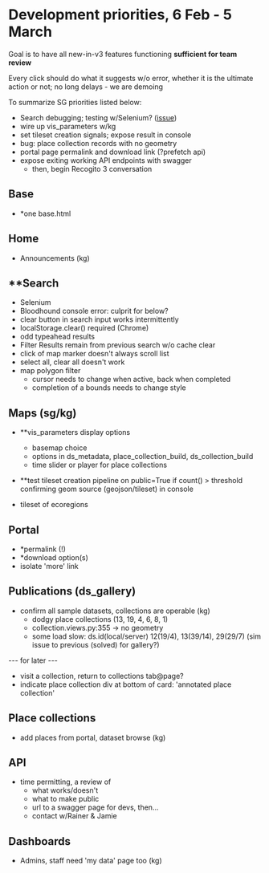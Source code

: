 Development priorities, 6 Feb - 5 March
=======================================

Goal is to have all new-in-v3 features functioning **sufficient for team review**

Every click should do what it suggests w/o error, whether it is the ultimate action or not; no long delays - we are demoing

To summarize SG priorities listed below:

- Search debugging; testing w/Selenium? ([issue](https://github.com/WorldHistoricalGazetteer/whg3/issues/121))
- wire up vis_parameters w/kg
- set tileset creation signals; expose result in console
- bug: place collection records with no geometry 
- portal page permalink and download link (?prefetch api)
- expose exiting working API endpoints with swagger
	- then, begin Recogito 3 conversation



Base
----
- *one base.html

Home
----
- Announcements (kg)

**Search
--------
- Selenium
- Bloodhound console error: culprit for below?
- clear button in search input works intermittently
- localStorage.clear() required (Chrome)
- odd typeahead results
- Filter Results remain from previous search w/o cache clear
- click of map marker doesn't always scroll list
- select all, clear all doesn't work
- map polygon filter
	- cursor needs to change when active, back when completed
	- completion of a bounds needs to change style


Maps (sg/kg)
------------
- **vis_parameters display options 
	- basemap choice
	- options in ds_metadata, place_collection_build, 
			ds_collection_build
	- time slider or player for place collections

- **test tileset creation pipeline
	on public=True if count() > threshold
	confirming geom source (geojson/tileset) in console

- tileset of ecoregions

Portal
------
- *permalink (!)
- *download option(s)
- isolate 'more' link


Publications (ds_gallery)
-------------------------
- confirm all sample datasets, collections are operable (kg)
  - dodgy place collections (13, 19, 4, 6, 8, 1)
  - collection.views.py:355 -> no geometry
  - some load slow: ds.id(local/server) 12(19/4), 13(39/14), 29(29/7) (sim issue to previous (solved) for gallery?)

--- for later ---
- visit a collection, return to collections tab@page?
- indicate place collection div at bottom of card: 'annotated place collection'


Place collections
-----------------
- add places from portal, dataset browse (kg)

API
---
- time permitting, a review of 
	- what works/doesn't
	- what to make public
	- url to a swagger page for devs, then...
	- contact w/Rainer & Jamie

Dashboards
----------
- Admins, staff need 'my data' page too (kg)

